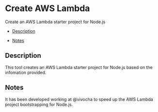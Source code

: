 # Create AWS Lambda

Create an AWS Lambda starter project for Node.js

- [Description](#description)

- [Notes](#notes)

## Description

This tool creates an AWS Lambda starter project for Node.js based on the infomation provided.

## Notes

It has been developed working at @vivocha to speed up the AWS Lambda project bootstrapping for Node.js.
